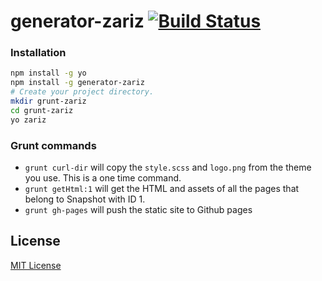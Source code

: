 # generator-zariz [![Build Status](https://secure.travis-ci.org/Gizra/generator-zariz.png?branch=master)](https://travis-ci.org/Gizra/generator-zariz)

### Installation

```bash
npm install -g yo
npm install -g generator-zariz
# Create your project directory.
mkdir grunt-zariz
cd grunt-zariz
yo zariz
```

### Grunt commands

* ``grunt curl-dir`` will copy the ``style.scss`` and ``logo.png`` from the theme you use. This is a one time command.
* ``grunt getHtml:1`` will get the HTML and assets of all the pages that belong to Snapshot with ID 1.
* ``grunt gh-pages`` will push the static site to Github pages

## License

[MIT License](http://en.wikipedia.org/wiki/MIT_License)
